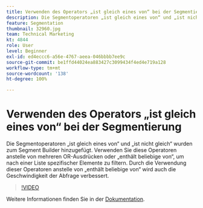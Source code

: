 ```yaml
---
title: Verwenden des Operators „ist gleich eines von“ bei der Segmentierung
description: Die Segmentoperatoren „ist gleich eines von“ und „ist nicht gleich“ wurden zum Segment Builder hinzugefügt. Verwenden Sie diese Operatoren anstelle von mehreren OR-Ausdrücken oder „enthält beliebige von“, um nach einer Liste spezifischer Elemente zu filtern. Durch die Verwendung dieser Operatoren anstelle von „enthält beliebige von“ wird auch die Geschwindigkeit der Abfrage verbessert.
feature: Segmentation
thumbnail: 32960.jpg
team: Technical Marketing
kt: 4844
role: User
level: Beginner
exl-id: ed4eccc6-a56e-4767-aeea-046bbbb7ee9c
source-git-commit: be1ffd44024ea883427c3099434f4ed4e719a128
workflow-type: tm+mt
source-wordcount: '138'
ht-degree: 100%

---
```


# Verwenden des Operators „ist gleich eines von“ bei der Segmentierung

Die Segmentoperatoren „ist gleich eines von“ und „ist nicht gleich“ wurden zum Segment Builder hinzugefügt. Verwenden Sie diese Operatoren anstelle von mehreren OR-Ausdrücken oder „enthält beliebige von“, um nach einer Liste spezifischer Elemente zu filtern. Durch die Verwendung dieser Operatoren anstelle von „enthält beliebige von“ wird auch die Geschwindigkeit der Abfrage verbessert.

>[!VIDEO](https://video.tv.adobe.com/v/32960/?quality=12)

Weitere Informationen finden Sie in der [Dokumentation](https://experienceleague.adobe.com/docs/analytics/components/segmentation/segment-reference/seg-operators.html?lang=de).
